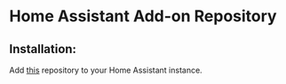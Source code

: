 # Home Assistant Add-on Repository

## Installation:

Add [this](https://github.com/casperklein/homeassistant-addons) repository to your Home Assistant instance.
